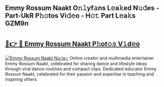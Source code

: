 ## Emmy Rossum Naakt O𝚗𝚕yf𝚊ns L𝚎a𝚔ed N𝚞𝚍es - Part-UkR P𝚑𝚘tos Vi𝚍𝚎o - H𝚘𝚝 Part L𝚎a𝚔s GZM9n

# <h2><a href="http://kf24j6.oniu.top/?m=Emmy+Rossum+Naakt">🔗👉 🔴 Emmy Rossum Naakt P𝚑ot𝚘𝚜 V𝚒d𝚎o</a></h2>

[![Emmy Rossum Naakt Nu𝚍e𝚜](https://i.imgur.com/0qMVB7G.gif)](http://kf24j6.oniu.top/?m=Emmy+Rossum+Naakt)
Online creator and multimedia entertainer Emmy Rossum Naakt, celebrated for sharing dance and lifestyle ideas through viral dance routines and compact clips. Dedicated educator Emmy Rossum Naakt, celebrated for their passion and expertise in teaching and inspiring others.  
